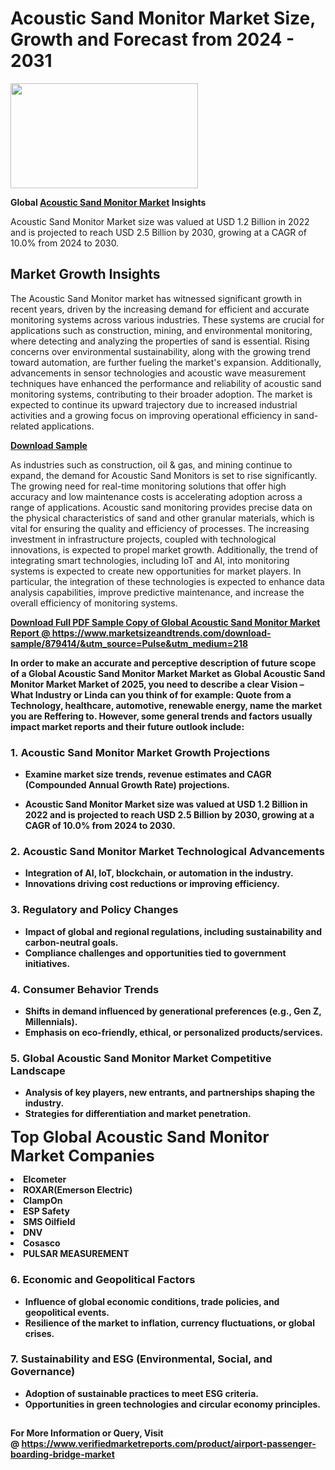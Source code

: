 <H1>Acoustic Sand Monitor Market Size, Growth and Forecast from 2024 - 2031</H1><img class="aligncenter size-medium wp-image-584254" src="https://thirdeyenews.in/wp-content/uploads/2024/09/Global-Market-Research-300x168.jpeg" alt="" width="300" height="168" /><p><strong>Global&nbsp;<a href="https://www.marketsizeandtrends.com/download-sample/879414/&amp;utm_source=Pulse&amp;utm_medium=218">Acoustic Sand Monitor Market</a> Insights</strong></p><p>Acoustic Sand Monitor Market size was valued at USD 1.2 Billion in 2022 and is projected to reach USD 2.5 Billion by 2030, growing at a CAGR of 10.0% from 2024 to 2030.</p><p><h2>Market Growth Insights</h2> <p>The Acoustic Sand Monitor market has witnessed significant growth in recent years, driven by the increasing demand for efficient and accurate monitoring systems across various industries. These systems are crucial for applications such as construction, mining, and environmental monitoring, where detecting and analyzing the properties of sand is essential. Rising concerns over environmental sustainability, along with the growing trend toward automation, are further fueling the market's expansion. Additionally, advancements in sensor technologies and acoustic wave measurement techniques have enhanced the performance and reliability of acoustic sand monitoring systems, contributing to their broader adoption. The market is expected to continue its upward trajectory due to increased industrial activities and a growing focus on improving operational efficiency in sand-related applications.</p> <p><strong><a href="download_sample_link">Download Sample</a></strong></p> <p>As industries such as construction, oil & gas, and mining continue to expand, the demand for Acoustic Sand Monitors is set to rise significantly. The growing need for real-time monitoring solutions that offer high accuracy and low maintenance costs is accelerating adoption across a range of applications. Acoustic sand monitoring provides precise data on the physical characteristics of sand and other granular materials, which is vital for ensuring the quality and efficiency of processes. The increasing investment in infrastructure projects, coupled with technological innovations, is expected to propel market growth. Additionally, the trend of integrating smart technologies, including IoT and AI, into monitoring systems is expected to create new opportunities for market players. In particular, the integration of these technologies is expected to enhance data analysis capabilities, improve predictive maintenance, and increase the overall efficiency of monitoring systems.</p> <p><strong><a href="get_more_info_link"></p><p><span class=""><strong>Download Full PDF Sample Copy of Global Acoustic Sand Monitor Market Report</strong> @ <a href="https://www.marketsizeandtrends.com/download-sample/879414/&amp;utm_source=Pulse&amp;utm_medium=218" target="_blank">https://www.marketsizeandtrends.com/download-sample/879414/&amp;utm_source=Pulse&amp;utm_medium=218</a></span></p><p>In order to make an accurate and perceptive description of future scope of a Global&nbsp;Acoustic Sand Monitor Market Market as Global&nbsp;Acoustic Sand Monitor Market Market of 2025, you need to describe a clear Vision &ndash; What Industry or Linda can you think of for example: Quote from a Technology, healthcare, automotive, renewable energy, name the market you are Reffering to. However, some general trends and factors usually impact market reports and their future outlook include:</p><h3>1.&nbsp;<strong>Acoustic Sand Monitor Market Growth Projections</strong></h3><ul><li>Examine market size trends, revenue estimates and CAGR (Compounded Annual Growth Rate) projections.</li><li><p>Acoustic Sand Monitor Market size was valued at USD 1.2 Billion in 2022 and is projected to reach USD 2.5 Billion by 2030, growing at a CAGR of 10.0% from 2024 to 2030.</p></li></ul><h3>2.&nbsp;<strong>Acoustic Sand Monitor Market Technological Advancements</strong></h3><ul><li>Integration of AI, IoT, blockchain, or automation in the industry.</li><li>Innovations driving cost reductions or improving efficiency.</li></ul><h3>3.&nbsp;<strong>Regulatory and Policy Changes</strong></h3><ul><li>Impact of global and regional regulations, including sustainability and carbon-neutral goals.</li><li>Compliance challenges and opportunities tied to government initiatives.</li></ul><h3>4.&nbsp;<strong>Consumer Behavior Trends</strong></h3><ul><li>Shifts in demand influenced by generational preferences (e.g., Gen Z, Millennials).</li><li>Emphasis on eco-friendly, ethical, or personalized products/services.</li></ul><h3>5.&nbsp;<strong>Global Acoustic Sand Monitor Market Competitive Landscape</strong></h3><ul><li>Analysis of key players, new entrants, and partnerships shaping the industry.</li><li>Strategies for differentiation and market penetration.</li></ul><p data-pm-slice="1 1 []"><span style="color: inherit; font-family: inherit; font-size: 25px;">Top Global Acoustic Sand Monitor Market Companies</span></p><div class="" data-test-id=""><p><li>Elcometer</li><li> ROXAR(Emerson Electric)</li><li> ClampOn</li><li> ESP Safety</li><li> SMS Oilfield</li><li> DNV</li><li> Cosasco</li><li> PULSAR MEASUREMENT</li></p></div><h3>6.&nbsp;<strong>Economic and Geopolitical Factors</strong></h3><ul><li>Influence of global economic conditions, trade policies, and geopolitical events.</li><li>Resilience of the market to inflation, currency fluctuations, or global crises.</li></ul><h3>7.&nbsp;<strong>Sustainability and ESG (Environmental, Social, and Governance)</strong></h3><ul><li>Adoption of sustainable practices to meet ESG criteria.</li><li>Opportunities in green technologies and circular economy principles.</li></ul><h2><strong style="font-size: 14px;">For More Information or Query, Visit @&nbsp;</strong><a style="background-color: #ffffff; font-size: 14px;" href="https://www.marketsizeandtrends.com/report/acoustic-sand-monitor-market/" target="_blank">https://www.verifiedmarketreports.com/product/airport-passenger-boarding-bridge-market</a></h2>
